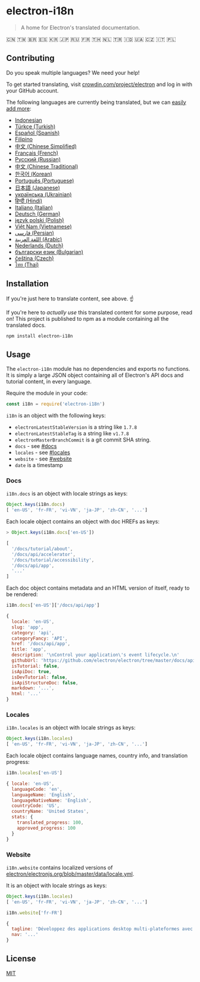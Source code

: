 # electron-i18n

> A home for Electron's translated documentation.

🇨🇳 🇹🇼 🇧🇷 🇪🇸 🇰🇷 🇯🇵 🇷🇺 🇫🇷 🇹🇭 🇳🇱 🇹🇷 🇮🇩 🇺🇦 🇨🇿 🇮🇹 🇵🇱

## Contributing

Do you speak multiple languages? We need your help!

To get started translating, visit
[crowdin.com/project/electron](https://crowdin.com/project/electron)
and log in with your GitHub account.

The following languages are currently being translated, but we can
[easily add more]((https://github.com/electron/electron-i18n/issues/new?title=new%20language%20request)):

<!-- start language-table -->
- [Indonesian](https://crowdin.com/project/electron/id)
- [Türkçe (Turkish)](https://crowdin.com/project/electron/tr)
- [Español (Spanish)](https://crowdin.com/project/electron/es-ES)
- [Filipino](https://crowdin.com/project/electron/fil)
- [中文 (Chinese Simplified)](https://crowdin.com/project/electron/zh-CN)
- [Français (French)](https://crowdin.com/project/electron/fr)
- [Русский (Russian)](https://crowdin.com/project/electron/ru)
- [中文 (Chinese Traditional)](https://crowdin.com/project/electron/zh-TW)
- [한국어 (Korean)](https://crowdin.com/project/electron/ko)
- [Português (Portuguese)](https://crowdin.com/project/electron/pt-BR)
- [日本語 (Japanese)](https://crowdin.com/project/electron/ja)
- [українська (Ukrainian)](https://crowdin.com/project/electron/uk)
- [हिन्दी (Hindi)](https://crowdin.com/project/electron/hi)
- [Italiano (Italian)](https://crowdin.com/project/electron/it)
- [Deutsch (German)](https://crowdin.com/project/electron/de)
- [język polski (Polish)](https://crowdin.com/project/electron/pl)
- [Việt Nam (Vietnamese)](https://crowdin.com/project/electron/vi)
- [فارسی (Persian)](https://crowdin.com/project/electron/fa)
- [اللغة العربية (Arabic)](https://crowdin.com/project/electron/ar)
- [Nederlands (Dutch)](https://crowdin.com/project/electron/nl)
- [български език (Bulgarian)](https://crowdin.com/project/electron/bg)
- [čeština (Czech)](https://crowdin.com/project/electron/cs)
- [ไทย (Thai)](https://crowdin.com/project/electron/th)
<!-- end language-table -->

## Installation

If you're just here to translate content, see above. ☝️

If you're here to _actually use_ this translated content for some purpose,
read on! This project is published to npm as a module containing all the
translated docs.

```sh
npm install electron-i18n
```

## Usage

The `electron-i18n` module has no dependencies and exports no functions. It is
simply a large JSON object containing all of Electron's API docs and tutorial
content, in every language.

Require the module in your code:

```js
const i18n = require('electron-i18n')
```

`i18n` is an object with the following keys:

- `electronLatestStableVersion` is a string like `1.7.8`
- `electronLatestStableTag` is a string like `v1.7.8`
- `electronMasterBranchCommit` is a git commit SHA string.
- `docs` - see [#docs](#docs)
- `locales` - see [#locales](#locales)
- `website` - see [#website](#website)
- `date` is a timestamp

### Docs

`i18n.docs` is an object with locale strings as keys:

```js
Object.keys(i18n.docs)
[ 'en-US', 'fr-FR', 'vi-VN', 'ja-JP', 'zh-CN', '...']
```

Each locale object contains an object with doc HREFs as keys:

```js
> Object.keys(i18n.docs['en-US'])

[
  '/docs/tutorial/about',
  '/docs/api/accelerator',
  '/docs/tutorial/accessibility',
  '/docs/api/app',
  '...'
]
```

Each doc object contains metadata and an HTML version of itself, ready to be
rendered:

```js
i18n.docs['en-US']['/docs/api/app']

{
  locale: 'en-US',
  slug: 'app',
  category: 'api',
  categoryFancy: 'API',
  href: '/docs/api/app',
  title: 'app',
  description: '\nControl your application\'s event lifecycle.\n'
  githubUrl: 'https://github.com/electron/electron/tree/master/docs/api/app.md',
  isTutorial: false,
  isApiDoc: true,
  isDevTutorial: false,
  isApiStructureDoc: false,
  markdown: '...',
  html: '...'
}
```


### Locales

`i18n.locales` is an object with locale strings as keys:

```js
Object.keys(i18n.locales)
[ 'en-US', 'fr-FR', 'vi-VN', 'ja-JP', 'zh-CN', '...']
```

Each locale object contains language names, country info, and translation
progress:

```js
i18n.locales['en-US']

{ locale: 'en-US',
  languageCode: 'en',
  languageName: 'English',
  languageNativeName: 'English',
  countryCode: 'US',
  countryName: 'United States',
  stats: {
    translated_progress: 100,
    approved_progress: 100
  }
}
```

### Website

`i18n.website` contains localized versions of [electron/electronjs.org/blob/master/data/locale.yml](https://github.com/electron/electronjs.org/blob/master/data/locale.yml).

It is an object with locale strings as keys:

```js
Object.keys(i18n.locales)
[ 'en-US', 'fr-FR', 'vi-VN', 'ja-JP', 'zh-CN', '...']
```

```js
i18n.website['fr-FR']

{
  tagline: 'Développez des applications desktop multi-plateformes avec JavaScript, HTML et CSS',
  nav: '...'
}
```


## License

[MIT](license)

[Crowdin]: https://crowdin.com/project/electron

